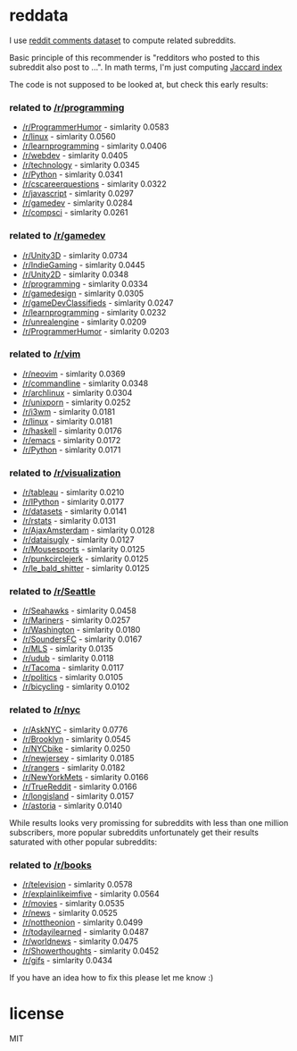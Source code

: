 # reddata

I use [reddit comments dataset](https://archive.org/details/2015_reddit_comments_corpus) to
compute related subreddits. 

Basic principle of this recommender is "redditors who posted to this subreddit also post to ...".
In math terms, I'm just computing [Jaccard index](https://en.wikipedia.org/wiki/Jaccard_index)

The code is not supposed to be looked at, but check this early results:

### related to [/r/programming](http://reddit.com/r/programming)

* [/r/ProgrammerHumor](https://www.reddit.com/r/ProgrammerHumor) - simlarity 0.0583
* [/r/linux](https://www.reddit.com/r/linux) - simlarity 0.0560
* [/r/learnprogramming](https://www.reddit.com/r/learnprogramming) - simlarity 0.0406
* [/r/webdev](https://www.reddit.com/r/webdev) - simlarity 0.0405
* [/r/technology](https://www.reddit.com/r/technology) - simlarity 0.0345
* [/r/Python](https://www.reddit.com/r/Python) - simlarity 0.0341
* [/r/cscareerquestions](https://www.reddit.com/r/cscareerquestions) - simlarity 0.0322
* [/r/javascript](https://www.reddit.com/r/javascript) - simlarity 0.0297
* [/r/gamedev](https://www.reddit.com/r/gamedev) - simlarity 0.0284
* [/r/compsci](https://www.reddit.com/r/compsci) - simlarity 0.0261

### related to [/r/gamedev](https://www.reddit.com/r/gamedev)
* [/r/Unity3D](https://www.reddit.com/r/Unity3D) - simlarity 0.0734
* [/r/IndieGaming](https://www.reddit.com/r/IndieGaming) - simlarity 0.0445
* [/r/Unity2D](https://www.reddit.com/r/Unity2D) - simlarity 0.0348
* [/r/programming](https://www.reddit.com/r/programming) - simlarity 0.0334
* [/r/gamedesign](https://www.reddit.com/r/gamedesign) - simlarity 0.0305
* [/r/gameDevClassifieds](https://www.reddit.com/r/gameDevClassifieds) - simlarity 0.0247
* [/r/learnprogramming](https://www.reddit.com/r/learnprogramming) - simlarity 0.0232
* [/r/unrealengine](https://www.reddit.com/r/unrealengine) - simlarity 0.0209
* [/r/ProgrammerHumor](https://www.reddit.com/r/ProgrammerHumor) - simlarity 0.0203

### related to [/r/vim](https://www.reddit.com/r/vim)
* [/r/neovim](https://www.reddit.com/r/neovim) - simlarity 0.0369
* [/r/commandline](https://www.reddit.com/r/commandline) - simlarity 0.0348
* [/r/archlinux](https://www.reddit.com/r/archlinux) - simlarity 0.0304
* [/r/unixporn](https://www.reddit.com/r/unixporn) - simlarity 0.0252
* [/r/i3wm](https://www.reddit.com/r/i3wm) - simlarity 0.0181
* [/r/linux](https://www.reddit.com/r/linux) - simlarity 0.0181
* [/r/haskell](https://www.reddit.com/r/haskell) - simlarity 0.0176
* [/r/emacs](https://www.reddit.com/r/emacs) - simlarity 0.0172
* [/r/Python](https://www.reddit.com/r/Python) - simlarity 0.0171

### related to [/r/visualization](https://www.reddit.com/r/visualization)
* [/r/tableau](https://www.reddit.com/r/tableau) - simlarity 0.0210
* [/r/IPython](https://www.reddit.com/r/IPython) - simlarity 0.0177
* [/r/datasets](https://www.reddit.com/r/datasets) - simlarity 0.0141
* [/r/rstats](https://www.reddit.com/r/rstats) - simlarity 0.0131
* [/r/AjaxAmsterdam](https://www.reddit.com/r/AjaxAmsterdam) - simlarity 0.0128
* [/r/dataisugly](https://www.reddit.com/r/dataisugly) - simlarity 0.0127
* [/r/Mousesports](https://www.reddit.com/r/Mousesports) - simlarity 0.0125
* [/r/punkcirclejerk](https://www.reddit.com/r/punkcirclejerk) - simlarity 0.0125
* [/r/le_bald_shitter](https://www.reddit.com/r/le_bald_shitter) - simlarity 0.0125

### related to [/r/Seattle](http://reddit.com/r/Seattle)

* [/r/Seahawks](https://www.reddit.com/r/Seahawks) - simlarity 0.0458
* [/r/Mariners](https://www.reddit.com/r/Mariners) - simlarity 0.0257
* [/r/Washington](https://www.reddit.com/r/Washington) - simlarity 0.0180
* [/r/SoundersFC](https://www.reddit.com/r/SoundersFC) - simlarity 0.0167
* [/r/MLS](https://www.reddit.com/r/MLS) - simlarity 0.0135
* [/r/udub](https://www.reddit.com/r/udub) - simlarity 0.0118
* [/r/Tacoma](https://www.reddit.com/r/Tacoma) - simlarity 0.0117
* [/r/politics](https://www.reddit.com/r/politics) - simlarity 0.0105
* [/r/bicycling](https://www.reddit.com/r/bicycling) - simlarity 0.0102

### related to [/r/nyc](https://www.reddit.com/r/nyc)
* [/r/AskNYC](https://www.reddit.com/r/AskNYC) - simlarity 0.0776
* [/r/Brooklyn](https://www.reddit.com/r/Brooklyn) - simlarity 0.0545
* [/r/NYCbike](https://www.reddit.com/r/NYCbike) - simlarity 0.0250
* [/r/newjersey](https://www.reddit.com/r/newjersey) - simlarity 0.0185
* [/r/rangers](https://www.reddit.com/r/rangers) - simlarity 0.0182
* [/r/NewYorkMets](https://www.reddit.com/r/NewYorkMets) - simlarity 0.0166
* [/r/TrueReddit](https://www.reddit.com/r/TrueReddit) - simlarity 0.0166
* [/r/longisland](https://www.reddit.com/r/longisland) - simlarity 0.0157
* [/r/astoria](https://www.reddit.com/r/astoria) - simlarity 0.0140

While results looks very promissing for subreddits with less than one
million subscribers, more popular subreddits unfortunately get their results
saturated with other popular subreddits:

### related to [/r/books](https://www.reddit.com/r/books)
* [/r/television](https://www.reddit.com/r/television) - simlarity 0.0578
* [/r/explainlikeimfive](https://www.reddit.com/r/explainlikeimfive) - simlarity 0.0564
* [/r/movies](https://www.reddit.com/r/movies) - simlarity 0.0535
* [/r/news](https://www.reddit.com/r/news) - simlarity 0.0525
* [/r/nottheonion](https://www.reddit.com/r/nottheonion) - simlarity 0.0499
* [/r/todayilearned](https://www.reddit.com/r/todayilearned) - simlarity 0.0487
* [/r/worldnews](https://www.reddit.com/r/worldnews) - simlarity 0.0475
* [/r/Showerthoughts](https://www.reddit.com/r/Showerthoughts) - simlarity 0.0452
* [/r/gifs](https://www.reddit.com/r/gifs) - simlarity 0.0434

If you have an idea how to fix this please let me know :)

# license

MIT

